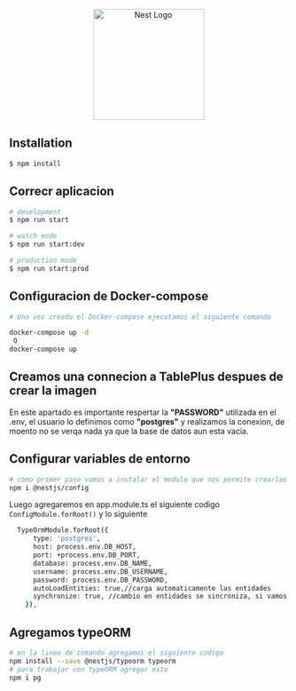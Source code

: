 <p align="center">
  <a href="http://nestjs.com/" target="blank"><img src="https://nestjs.com/img/logo-small.svg" width="200" alt="Nest Logo" /></a>
</p>


## Installation

```bash
$ npm install
```

## Correcr aplicacion

```bash
# development
$ npm run start

# watch mode
$ npm run start:dev

# production mode
$ npm run start:prod
```

## Configuracion de Docker-compose
```bash
# Una vez creado el Docker-compose ejecutamos el siguiente comando

docker-compose up -d
 O
docker-compose up
```

## Creamos una connecion a TablePlus despues de crear la imagen
  En este apartado es importante respertar la __"PASSWORD"__
  utilizada en el .env, el usuario lo definimos como __"postgres"__
  y realizamos la conexion, de moento no se verqa nada ya que 
  la base de datos aun esta vacia.

## Configurar variables de entorno

```bash
# como primer paso vamos a instalar el modulo que nos permite crearlas
npm i @nestjs/config
```
Luego agregaremos en app.module.ts el siguiente codigo
```ConfigModule.forRoot()```
y lo siguiente
```bash
  TypeOrmModule.forRoot({
      type: 'postgres',
      host: process.env.DB_HOST,
      port: +process.env.DB_PORT,
      database: process.env.DB_NAME,
      username: process.env.DB_USERNAME,
      password: process.env.DB_PASSWORD,
      autoLoadEntities: true,//carga automaticamente las entidades
      synchronize: true, //cambio en entidades se sincroniza, si vamos a produccion esto se deja como FALSO/false
    }),
```
## Agregamos typeORM

```bash
# en la linea de comando agregamos el siguiente codigo
npm install --save @nestjs/typeorm typeorm
# para trabajar con typeORM agregar esto
npm i pg 
```
